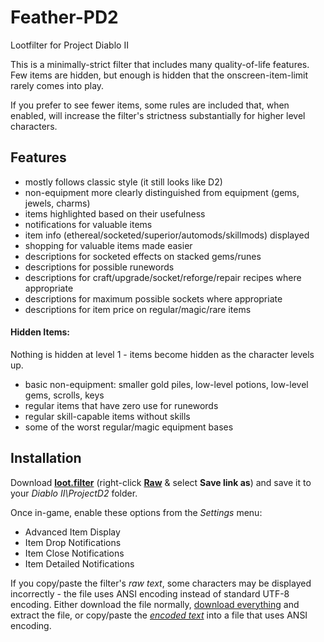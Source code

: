 # Feather-PD2
Lootfilter for Project Diablo II

This is a minimally-strict filter that includes many quality-of-life features. Few items are hidden, but enough is hidden that the onscreen-item-limit rarely comes into play.

If you prefer to see fewer items, some rules are included that, when enabled, will increase the filter's strictness substantially for higher level characters.

## Features
* mostly follows classic style (it still looks like D2)
* non-equipment more clearly distinguished from equipment (gems, jewels, charms)
* items highlighted based on their usefulness
* notifications for valuable items
* item info (ethereal/socketed/superior/automods/skillmods) displayed
* shopping for valuable items made easier
* descriptions for socketed effects on stacked gems/runes
* descriptions for possible runewords
* descriptions for craft/upgrade/socket/reforge/repair recipes where appropriate
* descriptions for maximum possible sockets where appropriate
* descriptions for item price on regular/magic/rare items

#### Hidden Items:
Nothing is hidden at level 1 - items become hidden as the character levels up.
* basic non-equipment: smaller gold piles, low-level potions, low-level gems, scrolls, keys
* regular items that have zero use for runewords
* regular skill-capable items without skills
* some of the worst regular/magic equipment bases

## Installation
Download [**loot.filter**](https://github.com/BetweenWalls/Feather-PD2/blob/main/loot.filter) (right-click [**Raw**](https://raw.githubusercontent.com/BetweenWalls/Feather-PD2/main/loot.filter) & select **Save link as**) and save it to your *Diablo II\ProjectD2* folder.

Once in-game, enable these options from the *Settings* menu:
* Advanced Item Display
* Item Drop Notifications
* Item Close Notifications
* Item Detailed Notifications

If you copy/paste the filter's *raw text*, some characters may be displayed incorrectly - the file uses ANSI encoding instead of standard UTF-8 encoding. Either download the file normally, [download everything](https://github.com/BetweenWalls/Feather-PD2/archive/main.zip) and extract the file, or copy/paste the [*encoded text*](https://github.com/BetweenWalls/Feather-PD2/blob/main/loot.filter) into a file that uses ANSI encoding.
<!--## Images
![_](/images/regular_items.png)
![_](/images/runes.png)
![_](/images/unidentified_highlighting.png)-->

